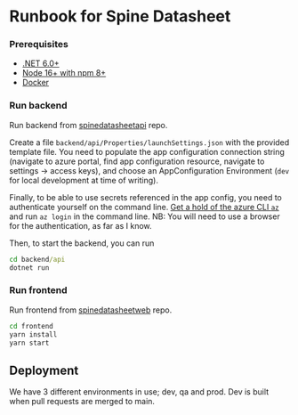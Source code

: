 # Runbook for Spine Datasheet

### Prerequisites

- [.NET 6.0+](https://dotnet.microsoft.com/download/dotnet/6.0)
- [Node 16+ with npm 8+](https://github.com/nodesource/distributions/blob/master/README.md)
- [Docker](https://docs.docker.com/engine/install/)

### Run backend

Run backend from [spinedatasheetapi](https://github.com/equinor/spinedatasheetapi) repo.

Create a file `backend/api/Properties/launchSettings.json` with the provided
template file. You need to populate the app configuration connection string
(navigate to azure portal, find app configuration resource, navigate to
settings -> access keys), and choose an AppConfiguration Environment (`dev` for
local development at time of writing).

Finally, to be able to use secrets referenced in the app config, you need to
authenticate yourself on the command line. [Get a hold of the azure CLI
`az`](https://docs.microsoft.com/en-us/cli/azure/install-azure-cli) and run `az login` in the command line. NB: You will need to use a browser for the
authentication, as far as I know.

Then, to start the backend, you can run

```cmd
cd backend/api
dotnet run
```

### Run frontend

Run frontend from [spinedatasheetweb](https://github.com/equinor/spinedatasheetweb) repo.

```cmd
cd frontend
yarn install
yarn start
```

## Deployment

We have 3 different environments in use; dev, qa and prod. Dev is built
when pull requests are merged to main. 